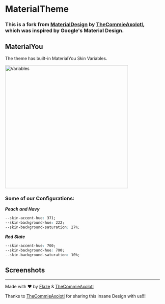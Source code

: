 # MaterialTheme
### This is a fork from [MaterialDesign](https://github.com/TheCommieAxolotl/BetterDiscord-Stuff/tree/main/MaterialDesign) by [TheCommieAxolotl](https://github.com/TheCommieAxolotl), which was inspired by Google's Material Design.

## MaterialYou
The theme has built-in MaterialYou Skin Variables.

<img width="400" alt="Variables" src="https://github.com/TheCommieAxolotl/BetterDiscord-Stuff/raw/main/MaterialDesign/assets/variables1.png">

### Some of our Configurations:
***Peach and Navy***
```css
--skin-accent-hue: 371;
--skin-background-hue: 222;
--skin-background-saturation: 27%;  
```

***Red Slate***
```css
--skin-accent-hue: 700;
--skin-background-hue: 700;
--skin-background-saturation: 10%;
```

## Screenshots

---

Made with ❤️ by [Flaze](https://github.com/FlazeIGuess) & [TheCommieAxolotl](https://github.com/TheCommieAxolotl)

Thanks to [TheCommieAxolotl](https://github.com/TheCommieAxolotl) for sharing this insane Design with us!!!
